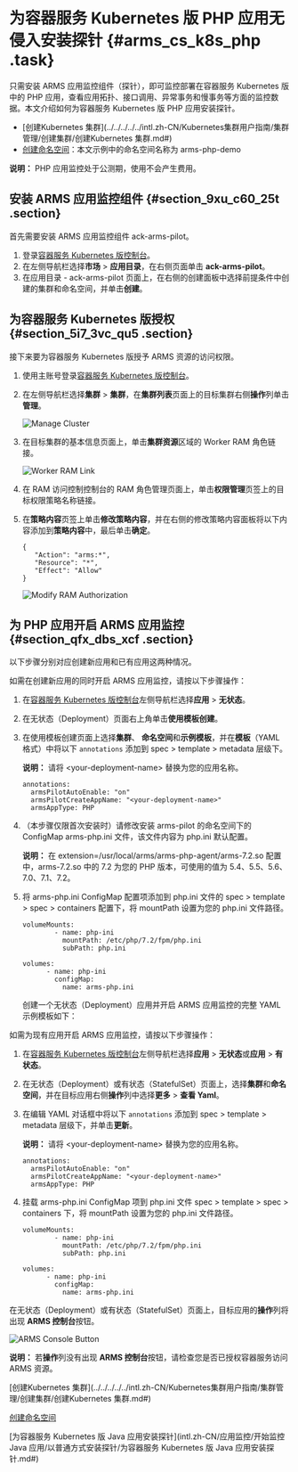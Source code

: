 # 为容器服务 Kubernetes 版 PHP 应用无侵入安装探针 {#arms_cs_k8s_php .task}

只需安装 ARMS 应用监控组件（探针），即可监控部署在容器服务 Kubernetes 版中的 PHP 应用，查看应用拓扑、接口调用、异常事务和慢事务等方面的监控数据。本文介绍如何为容器服务 Kubernetes 版 PHP 应用安装探针。

-   [创建Kubernetes 集群](../../../../../intl.zh-CN/Kubernetes集群用户指南/集群管理/创建集群/创建Kubernetes 集群.md#)
-   [创建命名空间](../../../../../intl.zh-CN/Kubernetes集群用户指南/命名空间管理/创建命名空间.md#)：本文示例中的命名空间名称为 arms-php-demo

**说明：** PHP 应用监控处于公测期，使用不会产生费用。

## 安装 ARMS 应用监控组件 {#section_9xu_c60_25t .section}

首先需要安装 ARMS 应用监控组件 ack-arms-pilot。

1.  登录[容器服务 Kubernetes 版控制台](https://cs.console.aliyun.com/#/k8s/overview)。
2.  在左侧导航栏选择**市场** \> **应用目录**，在右侧页面单击 **ack-arms-pilot**。
3.  在应用目录 - ack-arms-pilot 页面上，在右侧的创建面板中选择前提条件中创建的集群和命名空间，并单击**创建**。

## 为容器服务 Kubernetes 版授权 {#section_5i7_3vc_qu5 .section}

接下来要为容器服务 Kubernetes 版授予 ARMS 资源的访问权限。

1.  使用主账号登录[容器服务 Kubernetes 版控制台](https://cs.console.aliyun.com/#/k8s/overview)。
2.  在左侧导航栏选择**集群** \> **集群**，在**集群列表**页面上的目标集群右侧**操作**列单击**管理**。 

    ![Manage Cluster](http://static-aliyun-doc.oss-cn-hangzhou.aliyuncs.com/assets/img/1135134/156825227453701_zh-CN.png)

3.  在目标集群的基本信息页面上，单击**集群资源**区域的 Worker RAM 角色链接。 

    ![Worker RAM Link](http://static-aliyun-doc.oss-cn-hangzhou.aliyuncs.com/assets/img/1135134/156825227453704_zh-CN.png)

4.  在 RAM 访问控制控制台的 RAM 角色管理页面上，单击**权限管理**页签上的目标权限策略名称链接。
5.  在**策略内容**页签上单击**修改策略内容**，并在右侧的修改策略内容面板将以下内容添加到**策略内容**中，最后单击**确定**。 

    ``` {#d7e163}
    {
       "Action": "arms:*",
       "Resource": "*",
       "Effect": "Allow"
    }
    ```

    ![Modify RAM Authorization](http://static-aliyun-doc.oss-cn-hangzhou.aliyuncs.com/assets/img/1135134/156825227453703_zh-CN.png)


## 为 PHP 应用开启 ARMS 应用监控 {#section_qfx_dbs_xcf .section}

以下步骤分别对应创建新应用和已有应用这两种情况。

如需在创建新应用的同时开启 ARMS 应用监控，请按以下步骤操作：

1.  在[容器服务 Kubernetes 版控制台](https://cs.console.aliyun.com/#/k8s/overview)左侧导航栏选择**应用** \> **无状态**。
2.  在无状态（Deployment）页面右上角单击**使用模板创建**。
3.  在使用模板创建页面上选择**集群**、 **命名空间**和**示例模板**，并在**模板**（YAML 格式）中将以下 `annotations` 添加到 spec \> template \> metadata 层级下。 

    **说明：** 请将 <your-deployment-name\> 替换为您的应用名称。

    ``` {#d7e410}
    annotations:
      armsPilotAutoEnable: "on"
      armsPilotCreateAppName: "<your-deployment-name>"
      armsAppType: PHP                                
    ```

4.  （本步骤仅限首次安装时）请修改安装 arms-pilot 的命名空间下的 ConfigMap arms-php.ini 文件，该文件内容为 php.ini 默认配置。 

    **说明：** 在 extension=/usr/local/arms/arms-php-agent/arms-7.2.so 配置中，arms-7.2.so 中的 7.2 为您的 PHP 版本，可使用的值为 5.4、5.5、5.6、7.0、7.1、7.2。

5.  将 arms-php.ini ConfigMap 配置项添加到 php.ini 文件的 spec \> template \> spec \> containers 配置下，将 mountPath 设置为您的 php.ini 文件路径。 

    ``` {#d7e459}
    volumeMounts:
            - name: php-ini
              mountPath: /etc/php/7.2/fpm/php.ini
              subPath: php.ini
    ```

    ``` {#d7e462}
    volumes:
          - name: php-ini
            configMap:
              name: arms-php.ini
    ```

    创建一个无状态（Deployment）应用并开启 ARMS 应用监控的完整 YAML 示例模板如下：


如需为现有应用开启 ARMS 应用监控，请按以下步骤操作：

1.  在[容器服务 Kubernetes 版控制台](https://cs.console.aliyun.com/#/k8s/overview)左侧导航栏选择**应用** \> **无状态**或**应用** \> **有状态**。
2.  在无状态（Deployment）或有状态（StatefulSet）页面上，选择**集群**和**命名空间**，并在目标应用右侧**操作**列中选择**更多** \> **查看 Yaml**。
3.  在编辑 YAML 对话框中将以下 `annotations` 添加到 spec \> template \> metadata 层级下，并单击**更新**。 

    **说明：** 请将 <your-deployment-name\> 替换为您的应用名称。

    ``` {#d7e552}
    annotations:
      armsPilotAutoEnable: "on"
      armsPilotCreateAppName: "<your-deployment-name>"
      armsAppType: PHP                                
    ```

4.  挂载 arms-php.ini ConfigMap 项到 php.ini 文件 spec \> template \> spec \> containers 下，将 mountPath 设置为您的 php.ini 文件路径。 

    ``` {#d7e578}
    volumeMounts:
            - name: php-ini
              mountPath: /etc/php/7.2/fpm/php.ini
              subPath: php.ini
    ```

    ``` {#d7e581}
    volumes:
          - name: php-ini
            configMap:
              name: arms-php.ini
    ```


在无状态（Deployment）或有状态（StatefulSet）页面上，目标应用的**操作**列将出现 **ARMS 控制台**按钮。

![ARMS Console Button](http://static-aliyun-doc.oss-cn-hangzhou.aliyuncs.com/assets/img/1135134/156825227453712_zh-CN.png)

**说明：** 若**操作**列没有出现 **ARMS 控制台**按钮，请检查您是否已授权容器服务访问 ARMS 资源。

[创建Kubernetes 集群](../../../../../intl.zh-CN/Kubernetes集群用户指南/集群管理/创建集群/创建Kubernetes 集群.md#)

[创建命名空间](../../../../../intl.zh-CN/Kubernetes集群用户指南/命名空间管理/创建命名空间.md#)

[为容器服务 Kubernetes 版 Java 应用安装探针](intl.zh-CN/应用监控/开始监控 Java 应用/以普通方式安装探针/为容器服务 Kubernetes 版 Java 应用安装探针.md#)

